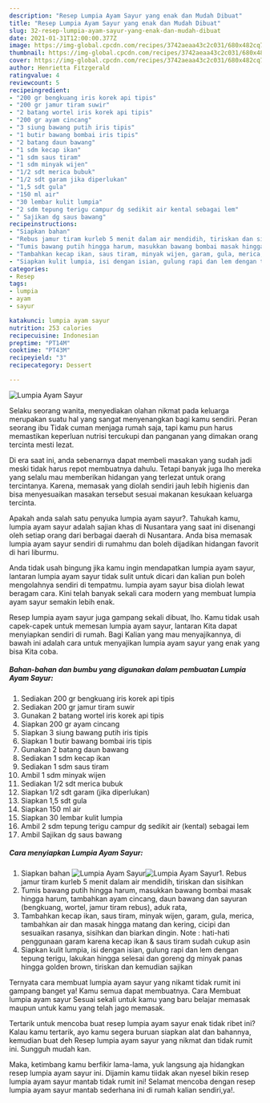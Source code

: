 ```yaml
---
description: "Resep Lumpia Ayam Sayur yang enak dan Mudah Dibuat"
title: "Resep Lumpia Ayam Sayur yang enak dan Mudah Dibuat"
slug: 32-resep-lumpia-ayam-sayur-yang-enak-dan-mudah-dibuat
date: 2021-01-31T12:00:00.377Z
image: https://img-global.cpcdn.com/recipes/3742aeaa43c2c031/680x482cq70/lumpia-ayam-sayur-foto-resep-utama.jpg
thumbnail: https://img-global.cpcdn.com/recipes/3742aeaa43c2c031/680x482cq70/lumpia-ayam-sayur-foto-resep-utama.jpg
cover: https://img-global.cpcdn.com/recipes/3742aeaa43c2c031/680x482cq70/lumpia-ayam-sayur-foto-resep-utama.jpg
author: Henrietta Fitzgerald
ratingvalue: 4
reviewcount: 5
recipeingredient:
- "200 gr bengkuang iris korek api tipis"
- "200 gr jamur tiram suwir"
- "2 batang wortel iris korek api tipis"
- "200 gr ayam cincang"
- "3 siung bawang putih iris tipis"
- "1 butir bawang bombai iris tipis"
- "2 batang daun bawang"
- "1 sdm kecap ikan"
- "1 sdm saus tiram"
- "1 sdm minyak wijen"
- "1/2 sdt merica bubuk"
- "1/2 sdt garam jika diperlukan"
- "1,5 sdt gula"
- "150 ml air"
- "30 lembar kulit lumpia"
- "2 sdm tepung terigu campur dg sedikit air kental sebagai lem"
- " Sajikan dg saus bawang"
recipeinstructions:
- "Siapkan bahan"
- "Rebus jamur tiram kurleb 5 menit dalam air mendidih, tiriskan dan sisihkan"
- "Tumis bawang putih hingga harum, masukkan bawang bombai masak hingga harum, tambahkan ayam cincang, daun bawang dan sayuran (bengkuang, wortel, jamur tiram rebus), aduk rata,"
- "Tambahkan kecap ikan, saus tiram, minyak wijen, garam, gula, merica, tambahkan air dan masak hingga matang dan kering, cicipi dan sesuaikan rasanya, sisihkan dan biarkan dingin. Note : hati-hati penggunaan garam karena kecap ikan &amp; saus tiram sudah cukup asin"
- "Siapkan kulit lumpia, isi dengan isian, gulung rapi dan lem dengan tepung terigu, lakukan hingga selesai dan goreng dg minyak panas hingga golden brown, tiriskan dan kemudian sajikan"
categories:
- Resep
tags:
- lumpia
- ayam
- sayur

katakunci: lumpia ayam sayur 
nutrition: 253 calories
recipecuisine: Indonesian
preptime: "PT14M"
cooktime: "PT43M"
recipeyield: "3"
recipecategory: Dessert

---
```



![Lumpia Ayam Sayur](https://img-global.cpcdn.com/recipes/3742aeaa43c2c031/680x482cq70/lumpia-ayam-sayur-foto-resep-utama.jpg)

Selaku seorang wanita, menyediakan olahan nikmat pada keluarga merupakan suatu hal yang sangat menyenangkan bagi kamu sendiri. Peran seorang ibu Tidak cuman menjaga rumah saja, tapi kamu pun harus memastikan keperluan nutrisi tercukupi dan panganan yang dimakan orang tercinta mesti lezat.

Di era  saat ini, anda sebenarnya dapat membeli masakan yang sudah jadi meski tidak harus repot membuatnya dahulu. Tetapi banyak juga lho mereka yang selalu mau memberikan hidangan yang terlezat untuk orang tercintanya. Karena, memasak yang diolah sendiri jauh lebih higienis dan bisa menyesuaikan masakan tersebut sesuai makanan kesukaan keluarga tercinta. 



Apakah anda salah satu penyuka lumpia ayam sayur?. Tahukah kamu, lumpia ayam sayur adalah sajian khas di Nusantara yang saat ini disenangi oleh setiap orang dari berbagai daerah di Nusantara. Anda bisa memasak lumpia ayam sayur sendiri di rumahmu dan boleh dijadikan hidangan favorit di hari liburmu.

Anda tidak usah bingung jika kamu ingin mendapatkan lumpia ayam sayur, lantaran lumpia ayam sayur tidak sulit untuk dicari dan kalian pun boleh mengolahnya sendiri di tempatmu. lumpia ayam sayur bisa diolah lewat beragam cara. Kini telah banyak sekali cara modern yang membuat lumpia ayam sayur semakin lebih enak.

Resep lumpia ayam sayur juga gampang sekali dibuat, lho. Kamu tidak usah capek-capek untuk memesan lumpia ayam sayur, lantaran Kita dapat menyiapkan sendiri di rumah. Bagi Kalian yang mau menyajikannya, di bawah ini adalah cara untuk menyajikan lumpia ayam sayur yang enak yang bisa Kita coba.

<!--inarticleads1-->

##### Bahan-bahan dan bumbu yang digunakan dalam pembuatan Lumpia Ayam Sayur:

1. Sediakan 200 gr bengkuang iris korek api tipis
1. Sediakan 200 gr jamur tiram suwir
1. Gunakan 2 batang wortel iris korek api tipis
1. Siapkan 200 gr ayam cincang
1. Siapkan 3 siung bawang putih iris tipis
1. Siapkan 1 butir bawang bombai iris tipis
1. Gunakan 2 batang daun bawang
1. Sediakan 1 sdm kecap ikan
1. Sediakan 1 sdm saus tiram
1. Ambil 1 sdm minyak wijen
1. Sediakan 1/2 sdt merica bubuk
1. Siapkan 1/2 sdt garam (jika diperlukan)
1. Siapkan 1,5 sdt gula
1. Siapkan 150 ml air
1. Siapkan 30 lembar kulit lumpia
1. Ambil 2 sdm tepung terigu campur dg sedikit air (kental) sebagai lem
1. Ambil  Sajikan dg saus bawang




<!--inarticleads2-->

##### Cara menyiapkan Lumpia Ayam Sayur:

1. Siapkan bahan
<img src="https://img-global.cpcdn.com/steps/2beb552e49c7434d/160x128cq70/lumpia-ayam-sayur-langkah-memasak-1-foto.jpg" alt="Lumpia Ayam Sayur"><img src="https://img-global.cpcdn.com/steps/504a6669d349a7ae/160x128cq70/lumpia-ayam-sayur-langkah-memasak-1-foto.jpg" alt="Lumpia Ayam Sayur">1. Rebus jamur tiram kurleb 5 menit dalam air mendidih, tiriskan dan sisihkan
1. Tumis bawang putih hingga harum, masukkan bawang bombai masak hingga harum, tambahkan ayam cincang, daun bawang dan sayuran (bengkuang, wortel, jamur tiram rebus), aduk rata,
1. Tambahkan kecap ikan, saus tiram, minyak wijen, garam, gula, merica, tambahkan air dan masak hingga matang dan kering, cicipi dan sesuaikan rasanya, sisihkan dan biarkan dingin. Note : hati-hati penggunaan garam karena kecap ikan &amp; saus tiram sudah cukup asin
1. Siapkan kulit lumpia, isi dengan isian, gulung rapi dan lem dengan tepung terigu, lakukan hingga selesai dan goreng dg minyak panas hingga golden brown, tiriskan dan kemudian sajikan




Ternyata cara membuat lumpia ayam sayur yang nikamt tidak rumit ini gampang banget ya! Kamu semua dapat membuatnya. Cara Membuat lumpia ayam sayur Sesuai sekali untuk kamu yang baru belajar memasak maupun untuk kamu yang telah jago memasak.

Tertarik untuk mencoba buat resep lumpia ayam sayur enak tidak ribet ini? Kalau kamu tertarik, ayo kamu segera buruan siapkan alat dan bahannya, kemudian buat deh Resep lumpia ayam sayur yang nikmat dan tidak rumit ini. Sungguh mudah kan. 

Maka, ketimbang kamu berfikir lama-lama, yuk langsung aja hidangkan resep lumpia ayam sayur ini. Dijamin kamu tiidak akan nyesel bikin resep lumpia ayam sayur mantab tidak rumit ini! Selamat mencoba dengan resep lumpia ayam sayur mantab sederhana ini di rumah kalian sendiri,ya!.

